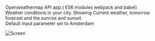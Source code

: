 Openweathermap API app.( ES6 modules webpack and babel)<br>
Weather conditions in your city. Showing Current weather, tomorrow forecast and the sunrise and sunset.<br>
Default input parameter set to Amsterdam

![Screen](https://user-images.githubusercontent.com/38325801/73243513-06a4db80-41a8-11ea-95cf-8cc7cdc8b790.jpg)


